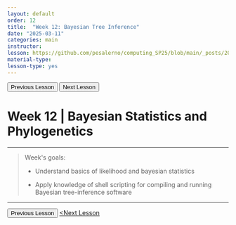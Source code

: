 ```yaml
---
layout: default
order: 12
title:  "Week 12: Bayesian Tree Inference"
date: "2025-03-11"
categories: main
instructor: 
lesson: https://github.com/pesalerno/computing_SP25/blob/main/_posts/2025-02-25-7_Week_7.md
material-type: 
lesson-type: yes
---
```


<a href="https://pesalerno.github.io/computing_SP25/main/2025/03/11/11_Week_11.html"><button>Previous Lesson</button></a>    <a href="https://pesalerno.github.io/computing_SP25/main/2025/03/11/13_Week_12.html"><button>Next Lesson</button></a> 

# Week 12 | Bayesian Statistics and Phylogenetics

------------
>Week's goals: 
>
>- Understand basics of likelihood and bayesian statistics
>
>- Apply knowledge of shell scripting for compiling and running Bayesian tree-inference software
>
--------------

<a href="https://pesalerno.github.io/computing_SP25/main/2025/02/04/4_Week_4.html"><button>Previous Lesson</button></a>    <a href="https://github.com/pesalerno/computing_SP25/blob/main/_posts/2025-02-04-4_Week_6.md"><Next Lesson</button></a>
